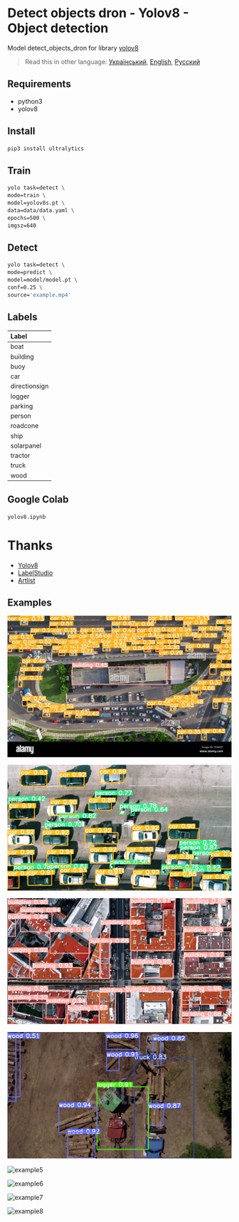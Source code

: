# Detect objects dron - Yolov8 - Object detection

Model detect_objects_dron for library [yolov8](https://github.com/ultralytics/ultralytics)

> Read this in other language: [Український](README.md), [English](README.en.md), [Русский](README.ru.md)

## Requirements
* python3
* yolov8

## Install
```sh
pip3 install ultralytics
```

## Train
```sh
yolo task=detect \
mode=train \
model=yolov8s.pt \
data=data/data.yaml \
epochs=500 \
imgsz=640
```

## Detect
```sh
yolo task=detect \
mode=predict \
model=model/model.pt \
conf=0.25 \
source='example.mp4'
```

## Labels
| Label               | 
| :-------------      |
| boat                |
| building            |
| buoy                |
| car                 |
| directionsign       |
| logger              |
| parking             |
| person              |
| roadcone            |
| ship                |
| solarpanel          |
| tractor             |
| truck               |
| wood                |

## Google Colab
```txt
yolov8.ipynb
```

# Thanks
* [Yolov8](https://github.com/ultralytics/ultralytics)
* [LabelStudio](https://github.com/HumanSignal/label-studio)
* [Artlist](https://artlist.io/stock-footage)

## Examples
![example1](https://github.com/martinjack/detect_objects_dron/blob/master/examples/example1.jpeg?raw=true)

![example2](https://github.com/martinjack/detect_objects_dron/blob/master/examples/example2.png?raw=true)

![example3](https://github.com/martinjack/detect_objects_dron/blob/master/examples/example3.png?raw=true)

![example4](https://github.com/martinjack/detect_objects_dron/blob/master/examples/example4.png?raw=true)

![example5](https://github.com/martinjack/detect_objects_dron/blob/master/examples/example1.gif?raw=true)

![example6](https://github.com/martinjack/detect_objects_dron/blob/master/examples/example2.gif?raw=true)

![example7](https://github.com/martinjack/detect_objects_dron/blob/master/examples/example3.gif?raw=true)

![example8](https://github.com/martinjack/detect_objects_dron/blob/master/examples/example4.gif?raw=true)